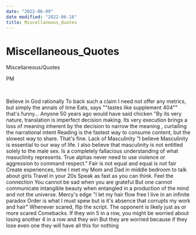```yaml
---
date: "2022-06-09"
date modified: "2022-06-16"
title: Miscellaneous_Quotes
---
```


# Miscellaneous_Quotes
Miscellaneous/Quotes

PM

 

Believe in God rationally
To back such a claim I need not offer any metrics, but simply the annals of time
Eats, says ""tastes like supplement 404"" that's funny… Anyone 50 years ago would have said chicken
"By its very nature, translation is imperfect decision making. Its very execution brings a loss of meaning inherent by the decision to narrow the meaning , curtailing the narrational intent
Reading is the fastest way to consume content, but the slowest way to share. That's fine.
Lack of Masculinity
"I believe Masculinity is essential to our way of life.
I also believe that masculinity is not entitled solely to the male sex.
Is a completely fallacious understanding of what masuclinity represents.
True alphas never need to use violence or aggression to command respect."
Fair is not equal and equal is not fair
Create experiences, time I met my Mom and Dad in middle bedroom to talk about girls
Travel in your 20s
Speak as fast as you can think. Feel the connection
You cannot be sad when you are grateful
But one cannot communicate intangible beauty when entangled in a production of the mind and not the universe.
Mercy's edge
"I let my hair flow free
I live in an infinite paradox
Order is what I must spew but is it's absence that corrupts my work and hair"
Whenever scared, flip the script.
The opponent is likely just as or more scared
Comebacks. If they win 5 in a row, you might be worried about losing another 4 in a row and they win
But they are worried because if they lose even one they will have all this for nothing
 
